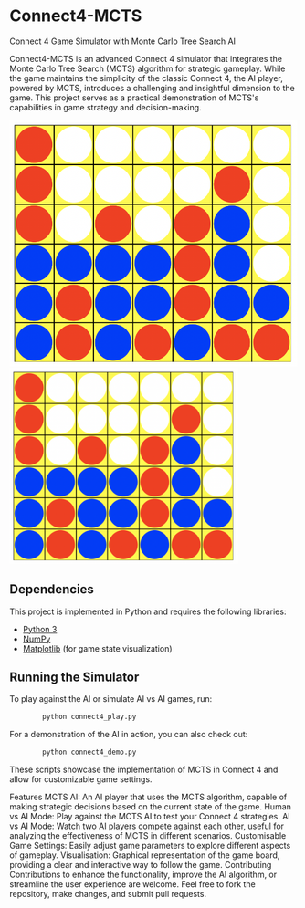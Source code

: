 # Connect4-MCTS
Connect 4 Game Simulator with Monte Carlo Tree Search AI

Connect4-MCTS is an advanced Connect 4 simulator that integrates the Monte Carlo Tree Search (MCTS) algorithm for strategic gameplay. While the game maintains the simplicity of the classic Connect 4, the AI player, powered by MCTS, introduces a challenging and insightful dimension to the game. This project serves as a practical demonstration of MCTS's capabilities in game strategy and decision-making.

![Connect4-MCTS Example](connect4.png)
<img width="400" alt="Connect 4" src="connect4.png" />

## Dependencies
This project is implemented in Python and requires the following libraries:
- [Python 3](https://www.python.org/downloads)
- [NumPy](https://numpy.org/)
- [Matplotlib](https://matplotlib.org/) (for game state visualization)

## Running the Simulator
To play against the AI or simulate AI vs AI games, run:
```python
        python connect4_play.py
```
For a demonstration of the AI in action, you can also check out:
```python
        python connect4_demo.py
```
These scripts showcase the implementation of MCTS in Connect 4 and allow for customizable game settings.

Features
MCTS AI: An AI player that uses the MCTS algorithm, capable of making strategic decisions based on the current state of the game.
Human vs AI Mode: Play against the MCTS AI to test your Connect 4 strategies.
AI vs AI Mode: Watch two AI players compete against each other, useful for analyzing the effectiveness of MCTS in different scenarios.
Customisable Game Settings: Easily adjust game parameters to explore different aspects of gameplay.
Visualisation: Graphical representation of the game board, providing a clear and interactive way to follow the game.
Contributing
Contributions to enhance the functionality, improve the AI algorithm, or streamline the user experience are welcome. Feel free to fork the repository, make changes, and submit pull requests.
